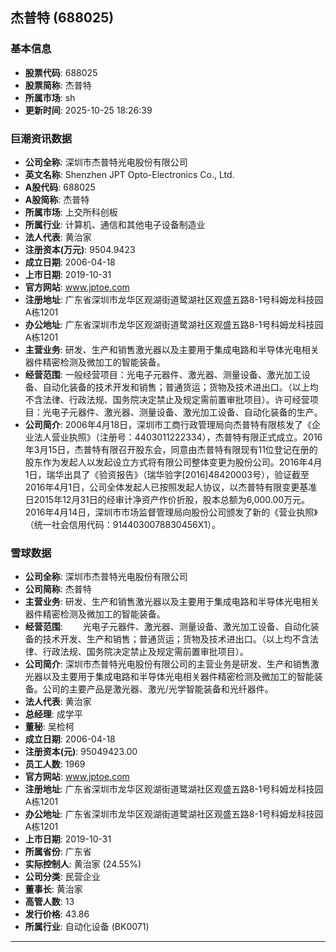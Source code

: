 ## 杰普特 (688025)

### 基本信息

- **股票代码**: 688025
- **股票简称**: 杰普特
- **所属市场**: sh
- **更新时间**: 2025-10-25 18:26:39

### 巨潮资讯数据

- **公司全称**: 深圳市杰普特光电股份有限公司
- **英文名称**: Shenzhen JPT Opto-Electronics Co., Ltd.
- **A股代码**: 688025
- **A股简称**: 杰普特
- **所属市场**: 上交所科创板
- **所属行业**: 计算机、通信和其他电子设备制造业
- **法人代表**: 黄治家
- **注册资本(万元)**: 9504.9423
- **成立日期**: 2006-04-18
- **上市日期**: 2019-10-31
- **官方网站**: www.jptoe.com
- **注册地址**: 广东省深圳市龙华区观湖街道鹭湖社区观盛五路8-1号科姆龙科技园A栋1201
- **办公地址**: 广东省深圳市龙华区观湖街道鹭湖社区观盛五路8-1号科姆龙科技园A栋1201
- **主营业务**: 研发、生产和销售激光器以及主要用于集成电路和半导体光电相关器件精密检测及微加工的智能装备。
- **经营范围**: 一般经营项目：光电子元器件、激光器、测量设备、激光加工设备、自动化装备的技术开发和销售；普通货运；货物及技术进出口。（以上均不含法律、行政法规、国务院决定禁止及规定需前置审批项目）。许可经营项目：光电子元器件、激光器、测量设备、激光加工设备、自动化装备的生产。
- **公司简介**: 2006年4月18日，深圳市工商行政管理局向杰普特有限核发了《企业法人营业执照》（注册号：4403011222334），杰普特有限正式成立。2016年3月15日，杰普特有限召开股东会，同意由杰普特有限现有11位登记在册的股东作为发起人以发起设立方式将有限公司整体变更为股份公司。2016年4月1日，瑞华出具了《验资报告》（瑞华验字[2016]48420003号），验证截至2016年4月1日，公司全体发起人已按照发起人协议，以杰普特有限变更基准日2015年12月31日的经审计净资产作价折股，股本总额为6,000.00万元。2016年4月14日，深圳市市场监督管理局向股份公司颁发了新的《营业执照》（统一社会信用代码：9144030078830456X1）。

### 雪球数据

- **公司全称**: 深圳市杰普特光电股份有限公司
- **公司简称**: 杰普特
- **主营业务**: 研发、生产和销售激光器以及主要用于集成电路和半导体光电相关器件精密检测及微加工的智能装备。
- **经营范围**: 　　光电子元器件、激光器、测量设备、激光加工设备、自动化装备的技术开发、生产和销售；普通货运；货物及技术进出口。（以上均不含法律、行政法规、国务院决定禁止及规定需前置审批项目）。
- **公司简介**: 深圳市杰普特光电股份有限公司的主营业务是研发、生产和销售激光器以及主要用于集成电路和半导体光电相关器件精密检测及微加工的智能装备。公司的主要产品是激光器、激光/光学智能装备和光纤器件。
- **法人代表**: 黄治家
- **总经理**: 成学平
- **董秘**: 吴检柯
- **成立日期**: 2006-04-18
- **注册资本(元)**: 95049423.00
- **员工人数**: 1969
- **官方网站**: www.jptoe.com
- **注册地址**: 广东省深圳市龙华区观湖街道鹭湖社区观盛五路8-1号科姆龙科技园A栋1201
- **办公地址**: 广东省深圳市龙华区观湖街道鹭湖社区观盛五路8-1号科姆龙科技园A栋1201
- **上市日期**: 2019-10-31
- **所属省份**: 广东省
- **实际控制人**: 黄治家 (24.55%)
- **公司分类**: 民营企业
- **董事长**: 黄治家
- **高管人数**: 13
- **发行价格**: 43.86
- **所属行业**: 自动化设备 (BK0071)

---